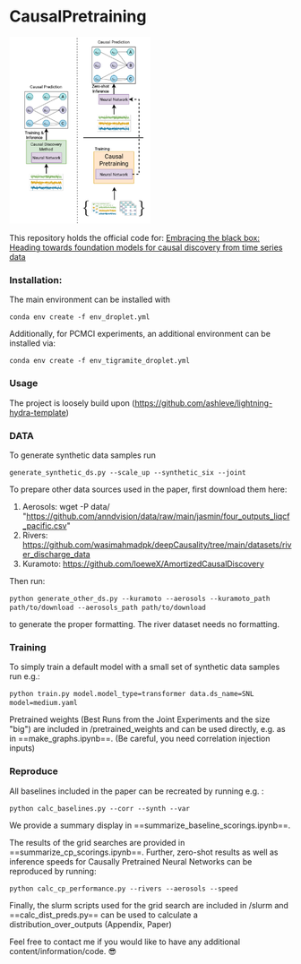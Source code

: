 # CausalPretraining



<img src="visualization.png" alt="image" width="50%" height="auto">

This repository holds the official code for: [Embracing the black box: Heading towards foundation models for causal discovery from time series data](https://arxiv.org/abs/2402.09305) 



### Installation: 


The main environment can be installed with 

```
conda env create -f env_droplet.yml
```

Additionally, for PCMCI experiments, an additional environment can be installed via: 

```
conda env create -f env_tigramite_droplet.yml
```


### Usage

The project is loosely build upon (https://github.com/ashleve/lightning-hydra-template)


### DATA

To generate synthetic data samples run 

```
generate_synthetic_ds.py --scale_up --synthetic_six --joint
```

To prepare other data sources used in the paper, first download them here: 

1. Aerosols: wget -P data/ "https://github.com/anndvision/data/raw/main/jasmin/four_outputs_liqcf_pacific.csv"
2. Rivers: https://github.com/wasimahmadpk/deepCausality/tree/main/datasets/river_discharge_data
3. Kuramoto: https://github.com/loeweX/AmortizedCausalDiscovery

Then run: 
```
python generate_other_ds.py --kuramoto --aerosols --kuramoto_path path/to/download --aerosols_path path/to/download
```
to generate the proper formatting. The river dataset needs no formatting.

### Training

To simply train a default model with a small set of synthetic data samples run e.g.: 

```
python train.py model.model_type=transformer data.ds_name=SNL model=medium.yaml
```

Pretrained weights (Best Runs from the Joint Experiments and the size "big") are included in /pretrained_weights and can be used directly, e.g. as in ==make_graphs.ipynb==. (Be careful, you need correlation injection inputs)


### Reproduce

All baselines included in the paper can be recreated by running e.g. :

```
python calc_baselines.py --corr --synth --var
```
We provide a summary display in ==summarize_baseline_scorings.ipynb==.


The results of the grid searches are provided in ==summarize_cp_scorings.ipynb==. 
Further, zero-shot results as well as inference speeds for Causally Pretrained Neural Networks can be reproduced by running: 
```
python calc_cp_performance.py --rivers --aerosols --speed
```


Finally, the slurm scripts used for the grid search are included in /slurm and ==calc_dist_preds.py== can be used to calculate a distribution_over_outputs (Appendix, Paper)




Feel free to contact me if you would like to have any additional content/information/code.  :sunglasses:



